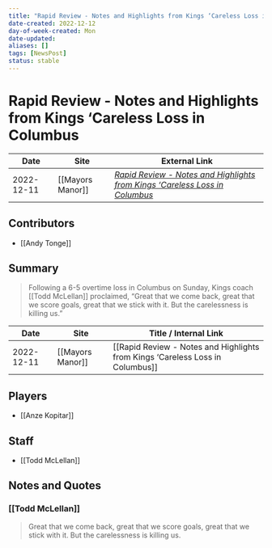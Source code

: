 ```yaml
---
title: "Rapid Review - Notes and Highlights from Kings ‘Careless Loss in Columbus"
date-created: 2022-12-12
day-of-week-created: Mon
date-updated: 
aliases: []
tags: [NewsPost]
status: stable
---
```


# Rapid Review - Notes and Highlights from Kings ‘Careless Loss in Columbus

| Date       | Site | External Link                                                                                                                                                                          |
| ---------- | ---- | -------------------------------------------------------------------------------------------------------------------------------------------------------------------------------------- |
| 2022-12-11 | [[Mayors Manor]]     | [*Rapid Review - Notes and Highlights from Kings ‘Careless Loss in Columbus*](https://mayorsmanor.com/2022/12/rapid-review-notes-and-highlights-from-kings-careless-loss-in-columbus/) |

## Contributors
- [[Andy Tonge]]

## Summary
> Following a 6-5 overtime loss in Columbus on Sunday, Kings coach [[Todd McLellan]] proclaimed, “Great that we come back, great that we score goals, great that we stick with it. But the carelessness is killing us.”

| Date       | Site             | Title / Internal Link                                                         |
| ---------- | ---------------- | ----------------------------------------------------------------------------- |
| 2022-12-11 | [[Mayors Manor]] | [[Rapid Review - Notes and Highlights from Kings ‘Careless Loss in Columbus]] |

## Players
- [[Anze Kopitar]]

## Staff
- [[Todd McLellan]]

## Notes and Quotes
### [[Todd McLellan]]
> Great that we come back, great that we score goals, great that we stick with it. But the carelessness is killing us.



